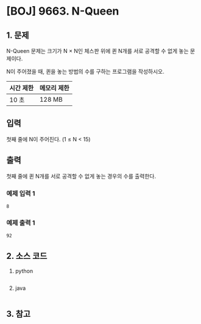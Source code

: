 # [BOJ] 9663. N-Queen

## 1. 문제

N-Queen 문제는 크기가 N × N인 체스판 위에 퀸 N개를 서로 공격할 수 없게 놓는 문제이다.

N이 주어졌을 때, 퀸을 놓는 방법의 수를 구하는 프로그램을 작성하시오.

| 시간 제한 | 메모리 제한 |
|:------|:-------| 
| 10 초  | 128 MB |


## 입력

첫째 줄에 N이 주어진다. (1 ≤ N < 15)

## 출력

첫째 줄에 퀸 N개를 서로 공격할 수 없게 놓는 경우의 수를 출력한다.

### 예제 입력 1

```
8
```

### 예제 출력 1

```
92
```




## 2. 소스 코드

1. python

```python

```

2. java

```java

```


## 3. 참고

```

```



